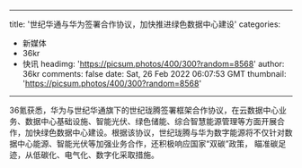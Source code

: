 
---
title: '世纪华通与华为签署合作协议，加快推进绿色数据中心建设'
categories: 
 - 新媒体
 - 36kr
 - 快讯
headimg: 'https://picsum.photos/400/300?random=8568'
author: 36kr
comments: false
date: Sat, 26 Feb 2022 06:07:53 GMT
thumbnail: 'https://picsum.photos/400/300?random=8568'
---

<div>   
36氪获悉，华为与世纪华通旗下的世纪珑腾签署框架合作协议，在云数据中心业务、数据中心基础设施、智能光伏、绿色储能、综合智慧能源管理等方面开展合作，加快绿色数据中心建设。根据该协议，世纪珑腾与华为数字能源将不仅针对数据中心能源、智能光伏等加强业务合作，还积极响应国家“双碳”政策， 瞄准碳足迹，从低碳化、电气化、数字化采取措施。  
</div>
            